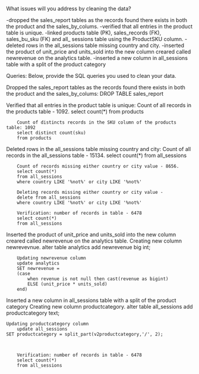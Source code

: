 What issues will you address by cleaning the data?

-dropped the sales_report tables as the records found there exists in both the product and the sales_by_colums.
-verified that all entries in the product table is unique. 
-linked products table (PK), sales_records (FK), sales_bu_sku (FK) and all_ sessions table using the ProductSKU column.
-deleted rows in the all_sessions table missing country and city.
-inserted the product of unit_price and units_sold into the new column creared called newrevenue on the analytics table.
-inserted a new column in all_sessions table with a split of the product category



Queries:
Below, provide the SQL queries you used to clean your data.

Dropped the sales_report tables as the records found there exists in both the product and the sales_by_colums:
        DROP TABLE sales_report

Verified that all entries in the product table is unique: 
        Count of all records in the products table - 1092.
        select count(*)
        from products
        
        Count of distincts records in the SKU column of the products table: 1092
        select distinct count(sku)
        from products

Deleted rows in the all_sessions table missing country and city:
        Count of all records in the all_sessions table - 15134.
        select count(*)
        from all_sessions

        Count of records missing either country or city value - 8656.
        select count(*)
        from all_sessions
        where country LIKE '%not%' or city LIKE '%not%'

        Deleting records missing either country or city value - 
        delete from all_sessions
        where country LIKE '%not%' or city LIKE '%not%'

        Verification: number of records in table - 6478
        select count(*)
        from all_sessions

Inserted the product of unit_price and units_sold into the new column creared called newrevenue on the analytics table.
        Creating new column newrevevnue.
        alter table analytics
        add newrevenue big int;

        Updating newrevenue column
        update analytics
        SET newrevenue = 
        (case 
	   		when revenue is not null then cast(revenue as bigint)
	   		ELSE (unit_price * units_sold)
        end)
        
Inserted a new column in all_sessions table with a split of the product category
 	Creating new column productcategory.
        alter table all_sessions
	add productcategory text;

	Updating productcategory column
    	update all_sessions
	SET productcategory = split_part(v2productcategory,'/', 2);



        Verification: number of records in table - 6478
        select count(*)
        from all_sessions
        

